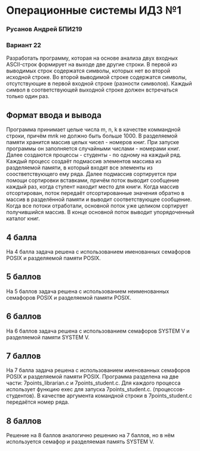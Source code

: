 # Операционные системы ИДЗ №1
 ### Русанов Андрей БПИ219
 ### Вариант 22
 Разработать программу, которая на основе анализа двух входных ASCII-строк формирует на выходе две другие строки. В первой из выводимых строк содержатся символы, которых нет во второй исходной строке. Во второй выводимой строке содержатся символы, отсутствующие в первой входной строке (разности символов). Каждый символ в соответствующей выходной строке должен встречаться только один раз.

## Формат ввода и вывода
 Программа принимает целые числа m, n, k в качестве   коммандной строки, причём m*n*k не должно быть больше 1000.
В разделяемой памяти хранится массив целых чисел - номеров книг. При запуске программы он заполняется случайными числами - номерами книг. Далее создаются процессы - студенты - по одному на каждый ряд. Каждый процесс создаёт подмассив элементов массива из разделяемой памяти, в который входят все элементы из соостветствующего ему ряда. Далее подмассив сортируется при помощи сортировки вставками, причём поток выводит сообщение каждый раз, когда стулент находит место для книги. Когда массив отсортирован, поток передаёт отсортированные значения обратно в массив  в разделённой памяти и выводит соответствующее сообщение.
Когда все потоки отработали, основной поток уже целиком сортирует получившийся массив. В конце основной поток выводит упорядоченный каталог книг.


## 4 балла
На 4 балла задача решена с использованием именованных семафоров POSIX и разделяемой памяти POSIX.

## 5 баллов
На 5 баллов задача решена с использованием неименованных  семафоров POSIX и разделяемой памяти POSIX.

## 6 баллов 
На 6 баллов задача решена с использованием семафоров SYSTEM V и разделяемой памяти SYSTEM V.

## 7 баллов
На 7 балла задача решена с использованием именованных семафоров POSIX и разделяемой памяти POSIX. Программа разделена на две части: 7points_librarian.c и 7points_student.c.  Для каждого процесса использует функцию exec для запуска 7points_student.c. (процессов-студентов). В качестве аргумента командной строки в 7points_student.c передаётся номер ряда.

## 8 баллов
Решение на 8 баллов аналогично решению на 7 баллов, но в нём используется семафор и разделяемая память SYSTEM V.
 